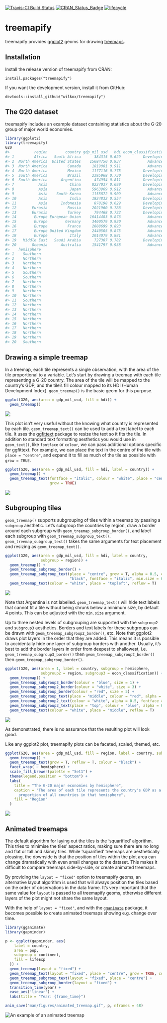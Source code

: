 
[![Travis-CI Build
Status](https://travis-ci.org/wilkox/treemapify.svg?branch=master)](https://travis-ci.org/wilkox/treemapify)
[![CRAN\_Status\_Badge](http://www.r-pkg.org/badges/version/treemapify)](https://cran.r-project.org/package=treemapify)
[![lifecycle](https://img.shields.io/badge/lifecycle-stable-brightgreen.svg)](https://www.tidyverse.org/lifecycle/#stable)

# treemapify

treemapify provides [ggplot2](https://ggplot2.tidyverse.org) geoms for
drawing [treemaps](https://en.wikipedia.org/wiki/Treemap).

## Installation

Install the release version of treemapify from CRAN:

`install.packages("treemapify")`

If you want the development version, install it from GitHub:

`devtools::install_github("wilkox/treemapify")`

## The G20 dataset

treemapify includes an example dataset containing statistics about the
G-20 group of major world economies.

``` r
library(ggplot2)
library(treemapify)
G20
#>           region        country gdp_mil_usd   hdi econ_classification
#> 1         Africa   South Africa      384315 0.629          Developing
#> 2  North America  United States    15684750 0.937            Advanced
#> 3  North America         Canada     1819081 0.911            Advanced
#> 4  North America         Mexico     1177116 0.775          Developing
#> 5  South America         Brazil     2395968 0.730          Developing
#> 6  South America      Argentina      474954 0.811          Developing
#> 7           Asia          China     8227037 0.699          Developing
#> 8           Asia          Japan     5963969 0.912            Advanced
#> 9           Asia    South Korea     1155872 0.909            Advanced
#> 10          Asia          India     1824832 0.554          Developing
#> 11          Asia      Indonesia      878198 0.629          Developing
#> 12       Eurasia         Russia     2021960 0.788          Developing
#> 13       Eurasia         Turkey      794468 0.722          Developing
#> 14        Europe European Union    16414483 0.876            Advanced
#> 15        Europe        Germany     3400579 0.920            Advanced
#> 16        Europe         France     2608699 0.893            Advanced
#> 17        Europe United Kingdom     2440505 0.875            Advanced
#> 18        Europe          Italy     2014079 0.881            Advanced
#> 19   Middle East   Saudi Arabia      727307 0.782          Developing
#> 20       Oceania      Australia     1541797 0.938            Advanced
#>    hemisphere
#> 1    Southern
#> 2    Northern
#> 3    Northern
#> 4    Northern
#> 5    Southern
#> 6    Southern
#> 7    Northern
#> 8    Northern
#> 9    Northern
#> 10   Northern
#> 11   Southern
#> 12   Northern
#> 13   Northern
#> 14   Northern
#> 15   Northern
#> 16   Northern
#> 17   Northern
#> 18   Northern
#> 19   Northern
#> 20   Southern
```

## Drawing a simple treemap

In a treemap, each tile represents a single observation, with the area
of the tile proportional to a variable. Let’s start by drawing a treemap
with each tile representing a G-20 country. The area of the tile will be
mapped to the country’s GDP, and the tile’s fill colour mapped to its
HDI (Human Development Index). `geom_treemap()` is the basic geom for
this purpose.

``` r
ggplot(G20, aes(area = gdp_mil_usd, fill = hdi)) +
  geom_treemap()
```

![](man/figures/README-basic_treemap-1.png)<!-- -->

This plot isn’t very useful without the knowing what country is
represented by each tile. `geom_treemap_text()` can be used to add a
text label to each tile. It uses the
[ggfittext](https://github.com/wilkox/ggfittext) package to resize the
text so it fits the tile. In addition to standard text formatting
aesthetics you would use in `geom_text()`, like `fontface` or `colour`,
we can pass additional options specific for ggfittext. For example, we
can place the text in the centre of the tile with `place = "centre"`,
and expand it to fill as much of the tile as possible with
`grow = TRUE`.

``` r
ggplot(G20, aes(area = gdp_mil_usd, fill = hdi, label = country)) +
  geom_treemap() +
  geom_treemap_text(fontface = "italic", colour = "white", place = "centre",
                    grow = TRUE)
```

![](man/figures/README-geom_treemap_text-1.png)<!-- -->

## Subgrouping tiles

`geom_treemap()` supports subgrouping of tiles within a treemap by
passing a `subgroup` aesthetic. Let’s subgroup the countries by region,
draw a border around each subgroup with
`geom_treemap_subgroup_border()`, and label each subgroup with
`geom_treemap_subgroup_text()`. `geom_treemap_subgroup_text()` takes the
same arguments for text placement and resizing as `geom_treemap_text()`.

``` r
ggplot(G20, aes(area = gdp_mil_usd, fill = hdi, label = country,
                subgroup = region)) +
  geom_treemap() +
  geom_treemap_subgroup_border() +
  geom_treemap_subgroup_text(place = "centre", grow = T, alpha = 0.5, colour =
                             "black", fontface = "italic", min.size = 0) +
  geom_treemap_text(colour = "white", place = "topleft", reflow = T)
```

![](man/figures/README-subgrouped_treemap-1.png)<!-- -->

Note that Argentina is not labelled. `geom_treemap_text()` will hide
text labels that cannot fit a tile without being shrunk below a minimum
size, by default 4 points. This can be adjusted with the `min.size`
argument.

Up to three nested levels of subgrouping are supported with the
`subgroup2` and `subgroup3` aesthetics. Borders and text labels for
these subgroups can be drawn with `geom_treemap_subgroup2_border()`,
etc. Note that ggplot2 draws plot layers in the order that they are
added. This means it is possible to accidentally hide one layer of
subgroup borders with another. Usually, it’s best to add the border
layers in order from deepest to shallowest, i.e.
`geom_treemap_subgroup3_border()` then `geom_treemap_subgroup2_border()`
then `geom_treemap_subgroup_border()`.

``` r
ggplot(G20, aes(area = 1, label = country, subgroup = hemisphere,
                subgroup2 = region, subgroup3 = econ_classification)) +
  geom_treemap() +
  geom_treemap_subgroup3_border(colour = "blue", size = 1) +
  geom_treemap_subgroup2_border(colour = "white", size = 3) +
  geom_treemap_subgroup_border(colour = "red", size = 5) +
  geom_treemap_subgroup_text(place = "middle", colour = "red", alpha = 0.5, grow = T) +
  geom_treemap_subgroup2_text(colour = "white", alpha = 0.5, fontface = "italic") +
  geom_treemap_subgroup3_text(place = "top", colour = "blue", alpha = 0.5) +
  geom_treemap_text(colour = "white", place = "middle", reflow = T)
```

![](man/figures/README-multiple_subgrouped_treemap-1.png)<!-- -->

As demonstrated, there is no assurance that the resulting plot will look
good.

Like any ggplot2 plot, treemapify plots can be faceted, scaled, themed,
etc.

``` r
ggplot(G20, aes(area = gdp_mil_usd, fill = region, label = country, subgroup = region)) +
  geom_treemap() +
  geom_treemap_text(grow = T, reflow = T, colour = "black") +
  facet_wrap( ~ hemisphere) +
  scale_fill_brewer(palette = "Set1") +
  theme(legend.position = "bottom") +
  labs(
    title = "The G-20 major economies by hemisphere",
    caption = "The area of each tile represents the country's GDP as a
      proportion of all countries in that hemisphere",
    fill = "Region"
  )
```

![](man/figures/README-complex_treemap-1.png)<!-- -->

## Animated treemaps

The default algorithm for laying out the tiles is the ‘squarified’
algorithm. This tries to minimise the tiles’ aspect ratios, making sure
there are no long and flat or tall and skinny tiles. While ‘squarified’
treemaps are aesthetically pleasing, the downside is that the position
of tiles within the plot area can change dramatically with even small
changes to the dataset. This makes it difficult to compare treemaps
side-by-side, or create animated treemaps.

By providing the `layout = "fixed"` option to treemapify geoms, an
alternative layout algorithm is used that will always position the tiles
based on the order of observations in the data frame. It’s very
important that the same value for `layout` is passed to all treemapify
geoms, otherwise different layers of the plot might not share the same
layout.

With the help of `layout = "fixed"`, and with the
[`gganimate`](https://github.com/thomasp85/gganimate) package, it
becomes possible to create animated treemaps showing e.g. change over
time.

``` r
library(gganimate)
library(gapminder)

p <- ggplot(gapminder, aes(
    label = country,
    area = pop,
    subgroup = continent,
    fill = lifeExp
  )) +
  geom_treemap(layout = "fixed") +
  geom_treemap_text(layout = "fixed", place = "centre", grow = TRUE, colour = "white") +
  geom_treemap_subgroup_text(layout = "fixed", place = "centre") +
  geom_treemap_subgroup_border(layout = "fixed") +
  transition_time(year) +
  ease_aes('linear') +
  labs(title = "Year: {frame_time}")

anim_save("man/figures/animated_treemap.gif", p, nframes = 48)
```

![An example of an animated treemap](man/figures/animated_treemap.gif)
